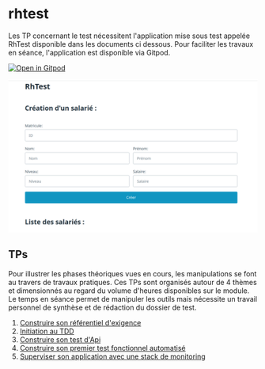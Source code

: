 # rhtest

Les TP concernant le test nécessitent l'application mise sous test appelée RhTest disponible dans les documents ci dessous. Pour faciliter les travaux en séance, l'application est disponible via Gitpod.

[![Open in Gitpod](https://gitpod.io/button/open-in-gitpod.svg)](https://gitpod.io/#https://github.com/fmarques56/rhtest)


![Copie d'écran de l'application RhTest](cours/img/screenshot.png)

## TPs

Pour illustrer les phases théoriques vues en cours, les manipulations se font au travers de travaux pratiques. Ces TPs sont organisés autour de 4 thèmes et dimensionnés au regard du volume d'heures disponibles sur le module. Le temps en séance permet de manipuler les outils mais nécessite un travail personnel de synthèse et de rédaction du dossier de test.

1. [Construire son référentiel d'exigence](cours/TP-ReferentielExigence/Readme.md)
2. [Initiation au TDD](cours/TP-TDD-Test-Driven-Development/README.md)
3. [Construire son test d'Api](cours/TP-TestAPIAutomatise/Readme.md)
4. [Construire son premier test fonctionnel automatisé](cours/TP-TestFonctionnelAutomatise/Readme.md)
5. [Superviser son application avec une stack de monitoring](cours/TP-MonitoringStack/README.md)
